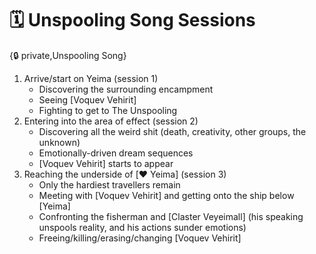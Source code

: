 # 🗓️ Unspooling Song Sessions

{🔒 private,Unspooling Song}

1. Arrive/start on Yeima (session 1)
   - Discovering the surrounding encampment
   - Seeing [Voquev Vehirit]
   - Fighting to get to The Unspooling
3. Entering into the area of effect (session 2)
   - Discovering all the weird shit (death, creativity, other groups, the unknown)
   - Emotionally-driven dream sequences
   - [Voquev Vehirit] starts to appear
4. Reaching the underside of [❤️ Yeima] (session 3)
   - Only the hardiest travellers remain
   - Meeting with [Voquev Vehirit] and getting onto the ship below [Yeima]
   - Confronting the fisherman and [Claster Veyeimall] (his speaking unspools reality, and his actions sunder emotions)
   - Freeing/killing/erasing/changing [Voquev Vehirit]